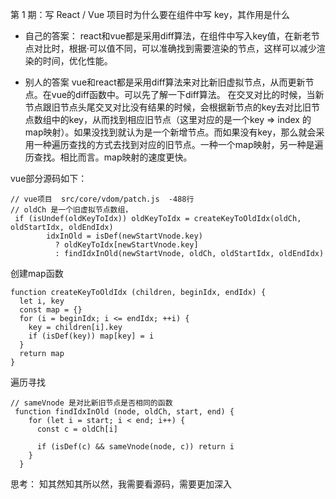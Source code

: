 第 1 期：写 React / Vue 项目时为什么要在组件中写 key，其作用是什么

* 自己的答案：
react和vue都是采用diff算法，在组件中写入key值，在新老节点对比时，根据·可以值不同，可以准确找到需要渲染的节点，这样可以减少渲染的时间，优化性能。

* 别人的答案
vue和react都是采用diff算法来对比新旧虚拟节点，从而更新节点。在vue的diff函数中。可以先了解一下diff算法。
在交叉对比的时候，当新节点跟旧节点头尾交叉对比没有结果的时候，会根据新节点的key去对比旧节点数组中的key，从而找到相应旧节点（这里对应的是一个key => index 的map映射）。如果没找到就认为是一个新增节点。而如果没有key，那么就会采用一种遍历查找的方式去找到对应的旧节点。一种一个map映射，另一种是遍历查找。相比而言。map映射的速度更快。

vue部分源码如下：
```
// vue项目  src/core/vdom/patch.js  -488行
// oldCh 是一个旧虚拟节点数组， 
 if (isUndef(oldKeyToIdx)) oldKeyToIdx = createKeyToOldIdx(oldCh, oldStartIdx, oldEndIdx)
        idxInOld = isDef(newStartVnode.key)
          ? oldKeyToIdx[newStartVnode.key]
          : findIdxInOld(newStartVnode, oldCh, oldStartIdx, oldEndIdx)
```

创建map函数
```$xslt
function createKeyToOldIdx (children, beginIdx, endIdx) {
  let i, key
  const map = {}
  for (i = beginIdx; i <= endIdx; ++i) {
    key = children[i].key
    if (isDef(key)) map[key] = i
  }
  return map
}
```

遍历寻找
```$xslt
// sameVnode 是对比新旧节点是否相同的函数
 function findIdxInOld (node, oldCh, start, end) {
    for (let i = start; i < end; i++) {
      const c = oldCh[i]
      
      if (isDef(c) && sameVnode(node, c)) return i
    }
  }
```


思考： 知其然知其所以然，我需要看源码，需要更加深入
